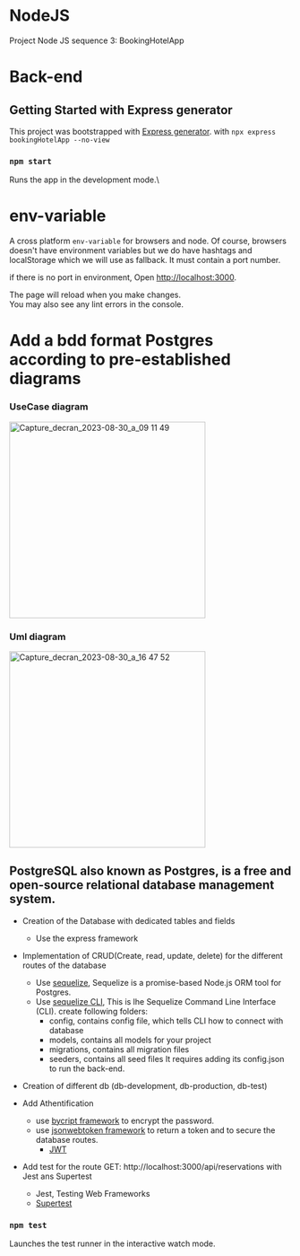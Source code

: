 # NodeJS
Project Node JS sequence 3: BookingHotelApp

# Back-end
## Getting Started with Express generator

This project was bootstrapped with [Express generator](https://github.com/expressjs/generator).
with `npx express bookingHotelApp --no-view`

### `npm start`

Runs the app in the development mode.\
# env-variable

A cross platform `env-variable` for browsers and node. Of course, browsers
doesn't have environment variables but we do have hashtags and localStorage
which we will use as fallback. It must contain a port number.

if there is no port in environment, Open [http://localhost:3000](http://localhost:3000).

The page will reload when you make changes.\
You may also see any lint errors in the console.

# Add a bdd format Postgres according to pre-established diagrams
<p>
 <h3>UseCase diagram</h3>
 <img src="https://github.com/Cynthia-Cyber-Code/NodeJS/assets/80052585/797db09b-db6d-4aba-a7de-254db84fe508" width="350" title="Capture_decran_2023-08-30_a_09 11 49">
</p>
<p>
 <h3>Uml diagram</h3>
 <img src="https://github.com/Cynthia-Cyber-Code/NodeJS/assets/80052585/7b108113-28da-4360-8353-8153c34aa3c8" width="350" title="Capture_decran_2023-08-30_a_16 47 52">
</p>

## PostgreSQL also known as Postgres, is a free and open-source relational database management system.

  * Creation of the Database with dedicated tables and fields
      * Use the express framework
  
  * Implementation of CRUD(Create, read, update, delete) for the different routes of the database
    * Use [sequelize](https://sequelize.org/), Sequelize is a promise-based Node.js ORM tool for Postgres.
    * Use [sequelize CLI](https://github.com/sequelize/cli), This is lhe Sequelize Command Line Interface (CLI).
       create following folders: 
         * config, contains config file, which tells CLI how to connect with database
         * models, contains all models for your project
         * migrations, contains all migration files
         * seeders, contains all seed files
   It requires adding its config.json to run the back-end.
  
  * Creation of different db (db-development, db-production, db-test)
  
  * Add Athentification
    * use [bycript framework](https://github.com/kelektiv/node.bcrypt.js) to encrypt the password.
    * use [jsonwebtoken framework](https://github.com/auth0/node-jsonwebtoken) to return a token and to secure the database routes.
       * [JWT](https://jwt.io/)
  
  * Add test for the route GET: http://localhost:3000/api/reservations with Jest ans Supertest
    * Jest, Testing Web Frameworks
    * [Supertest](https://github.com/visionmedia/supertest)

### `npm test`

Launches the test runner in the interactive watch mode.
